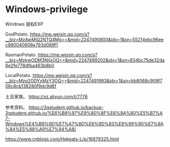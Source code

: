 # Windows-privilege

Windows 提权EXP





GodPotato. 
https://mp.weixin.qq.com/s?__biz=MzAwMjQ2NTQ4Mg==&mid=2247490800&idx=1&sn=55214ebc96eec980040608e793d089f1


RasmanPotato. 
https://mp.weixin.qq.com/s?__biz=MzkwODM3NjIxOQ==&mid=2247489202&idx=1&sn=834bc75de32da6e2fe778dfba463b8b0


LocalPotato. 
https://mp.weixin.qq.com/s?__biz=Mzg2ODYxMzY3OQ==&mid=2247491993&idx=1&sn=bb8068c909f706c8cb138280f9dc9d6f



土豆家族。
https://xz.aliyun.com/t/7776

参考资料。
https://3gstudent.github.io/backup-3gstudent.github.io/%E6%B8%97%E9%80%8F%E6%8A%80%E5%B7%A7-Windows%E4%B9%9D%E7%A7%8D%E6%9D%83%E9%99%90%E7%9A%84%E5%88%A9%E7%94%A8/

https://www.cnblogs.com/Hekeats-L/p/16879325.html

